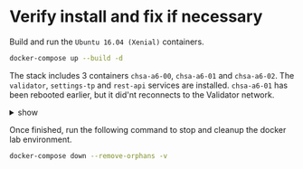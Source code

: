 # Verify install and fix if necessary

Build and run the `Ubuntu 16.04 (Xenial)` containers.

```bash
docker-compose up --build -d
```

The stack includes 3 containers `chsa-a6-00`, `chsa-a6-01` and `chsa-a6-02`.
The `validator`, `settings-tp` and `rest-api` services are installed.
`chsa-a6-01` has been rebooted earlier, but it did'nt reconnects to the Validator network.

<details><summary>show</summary>
<p>

## Check visible peers from all hosts

```bash
docker exec -u sysops -it chsa-a6-00 bash -c 'sudo sawtooth peer list'
docker exec -u sysops -it chsa-a6-01 bash -c 'sudo sawtooth peer list'
docker exec -u sysops -it chsa-a6-02 bash -c 'sudo sawtooth peer list'
```
## Check if all services are listening

```bash
docker exec -u sysops -it chsa-a6-00 bash -c 'sudo ss -anlp | grep sawtooth'
docker exec -u sysops -it chsa-a6-01 bash -c 'sudo ss -anlp | grep sawtooth'
docker exec -u sysops -it chsa-a6-02 bash -c 'sudo ss -anlp | grep sawtooth'
```

## Check services logs

```bash
docker exec -u sysops -it chsa-a6-00 bash -c 'sudo journalctl -l -u sawtooth-validator -u sawtooth-settings-tp -u sawtooth-rest-api'
docker exec -u sysops -it chsa-a6-01 bash -c 'sudo journalctl -l -u sawtooth-validator -u sawtooth-settings-tp -u sawtooth-rest-api'
docker exec -u sysops -it chsa-a6-02 bash -c 'sudo journalctl -l -u sawtooth-validator -u sawtooth-settings-tp -u sawtooth-rest-api'
```

> Settings transaction processor is not started on `chsa-a6-01`.

## Troubleshoot and Fix

1. Open a terminal session in `chsa-a6-01`, then check the status of the `sawtooth-settings-tp` service.

```bash
docker exec -u sysops -it chsa-a6-01 bash

sudo systemctl status sawtooth-settings-tp
```

```text
● sawtooth-settings-tp.service - Sawtooth TP Settings
   Loaded: loaded (/lib/systemd/system/sawtooth-settings-tp.service; disabled; vendor preset: enabled)
   Active: inactive (dead)
```

> Automatic startup is `disabled`. Meaning the service will not start at boot time.

2. Enable the service, and restart the service.

```bash
sudo systemctl enable sawtooth-settings-tp

sudo systemctl start sawtooth-settings-tp
```

3. Check and validate

```bash
sudo systemctl status sawtooth-settings-tp
```

```text
● sawtooth-settings-tp.service - Sawtooth TP Settings
   Loaded: loaded (/lib/systemd/system/sawtooth-settings-tp.service; enabled; vendor preset: enabled)
...
Aug 25 12:47:55 chsa-a6-01 systemd[1]: Started Sawtooth TP Settings.
```

### References

* sawtooth.hyperledger.org > Docs > Release 1.0.5  > System Administator's Guide > Running Sawtooth as a Service: [Running Sawtooth](https://sawtooth.hyperledger.org/docs/core/releases/1.0.5/sysadmin_guide/systemd.html#running-sawtooth)
* sawtooth.hyperledger.org > Docs > Release 1.0.5 > CLI Command Reference > sawtooth > [sawtooth peer list](https://sawtooth.hyperledger.org/docs/core/releases/1.0/cli/sawtooth.html#sawtooth-peer-list)
* sawtooth.hyperledger.org > FAQ > Validator > [What TCP ports does Sawtooth use?](https://sawtooth.hyperledger.org/faq/validator/#what-tcp-ports-does-sawtooth-use)

</p>
</details>

Once finished, run the following command to stop and cleanup the docker lab environment.

```bash
docker-compose down --remove-orphans -v
```
